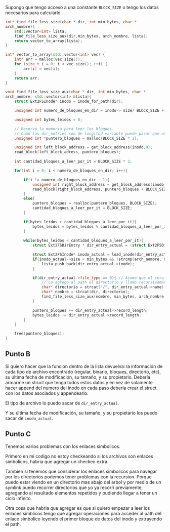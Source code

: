 Supongo que tengo acceso a una constante `BLOCK_SIZE` o tengo los datos necesarios para calcularlo.

```c++
int* find_file_less_size(char * dir, int min_bytes, char *
arch_nombre){
    std::vector<int> lista;
    find_file_less_size_aux(dir,min_bytes, arch_nombre, lista);
    return vector_to_array(lista);
}

int* vector_to_array(std::vector<int> vec) {
    int* arr = malloc(vec.size());  
    for (size_t i = 0; i < vec.size(); ++i) {
        arr[i] = vec[i];            
    }
    return arr; 
}

void find_file_less_size_aux(char * dir, int min_bytes, char *
arch_nombre, std::vector<int> &lista){
    struct Ext2FSInode* inodo = inode_for_path(dir);

    unsigned int numero_de_bloques_en_dir = inodo-> size/ BLOCK_SIZE + (inodo-> size % BLOCK_SIZE == 0); 

    unsigned int bytes_leidos = 0; 

    // Reservo la memoria para leer los bloques. 
    // Como las dir_entries son de longitud variable puede pasar que una entrada este partida entre dos bloques. Por lo tanto hay que leer de a dos bloques. 
    unsigned int *puntero_bloques = malloc(BLOCK_SIZE * 2);

    unsigned int left_block_address = get_block_address(inodo,0);
    read_block(left_block_adress, puntero_bloques);  
    
    int cantidad_bloques_a_leer_por_it = BLOCK_SIZE * 2;

    for(int i = 0; i < numero_de_bloques_en_dir; i++){

        if(i != numero_de_bloques_en_dir - 1){
            unsigned int right_block_address = get_block_address(inodo,i+1);
            read_block(right_block_address, puntero_bloques + BLOCK_SIZE);
        }
        else{
            puntero_bloques = realloc(puntero_bloques, BLOCK_SIZE);
            cantidad_bloques_a_leer_por_it = BLOCK_SIZE;
        }

        if(bytes_leidos > cantidad_bloques_a_leer_por_it){
            bytes_leidos = bytes_leidos % cantidad_bloques_a_leer_por_it;
        }
        
        while(bytes_leidos < cantidad_bloques_a_leer_por_it){
            struct Ext2FSDirEntry * dir_entry_actual = (struct Ext2FSDirEntry *) puntero_bloques;

            struct Ext2FSInode* inodo_actual = load_inode(dir_entry_actual->inode);
            if(inodo_actual->size < min_bytes && !strcmp(arch_nombre, dir_entry_actual->name)){ 
                lista.push_back(dir_entry_actual->inode);
            }

            if(dir_entry_actual->file_type == 0){ // Asumo que el cero es el file type de directorio
                // Le agrego al path el directorio y llamo recursivamente 
                char* directorio = strcat("/", dir_entry_actual->name);
                char* nombre = strcat(dir, directorio);
                find_file_less_size_aux(nombre, min_bytes, arch_nombre, lista);
            }

            puntero_bloques += dir_entry_actual->record_length;
            bytes_leidos += dir_entry_actual->record_length;
        }
    }

    free(puntero_bloques); 
}
```

## Punto B
Si quiero hacer que la funcion dentro de la lista devuelva: la información de cada tipo de
archivo encontrado (regular, binario, bloques, directorio, etc), su última fecha de modificación, su tamaño, y su propietario. Debería armarme un struct que tenga todos estos datos y en vez de solamente hacer append del numero del inodo en cada paso debería crear el struct con los datos asociados y appendearlo. 

El tipo de archivo lo puedo sacar de `dir_entry_actual`. 

Y su última fecha de modificación, su tamaño, y su propietario los puedo sacar de `inodo_actual`. 

## Punto C

Tenemos varios problemas con los enlaces simbolicos. 

Primero en mi codigo no estoy checkeando si los archivos son enlaces simbolicos, habria que agregar un checkeo extra. 

Tambien si tenemos que considerar los enlaces simbolicos para navegar por los directorios podemos tener problemas con la recursion. Porque puedo estar viendo en un directorio mas abajo del arbol y por medio de un symlink puedo recorrer directorios que yo ya recorri previamente, agregando al resultado elementos repetidos y pudiendo llegar a tener un ciclo infinito. 

Otra cosa que habria que agregar es que si quiero empezar a leer los enlaces simblicos tengo que agregar operaciones para acceder al path del enlace simbolico leyendo el primer bloque de datos del inodo y extrayendo el path. 